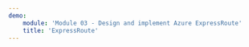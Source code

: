 ```yaml
---
demo:
    module: 'Module 03 - Design and implement Azure ExpressRoute'
    title: 'ExpressRoute'
---
```

